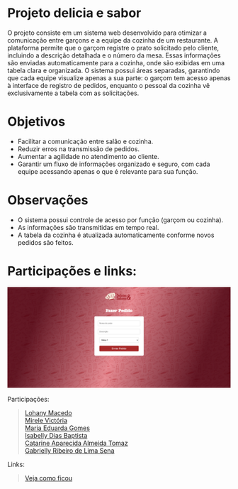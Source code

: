 # Projeto delicia e sabor 
O projeto consiste em um sistema web desenvolvido para otimizar a comunicação entre garçons e a equipe da cozinha de um restaurante. A plataforma permite que o garçom registre o prato solicitado pelo cliente, incluindo a descrição detalhada e o número da mesa. Essas informações são enviadas automaticamente para a cozinha, onde são exibidas em uma tabela clara e organizada. O sistema possui áreas separadas, garantindo que cada equipe visualize apenas a sua parte: o garçom tem acesso apenas à interface de registro de pedidos, enquanto o pessoal da cozinha vê exclusivamente a tabela com as solicitações.

# Objetivos
- Facilitar a comunicação entre salão e cozinha.
- Reduzir erros na transmissão de pedidos.
- Aumentar a agilidade no atendimento ao cliente.
- Garantir um fluxo de informações organizado e seguro, com cada equipe acessando apenas o que é relevante para sua função.

# Observações
- O sistema possui controle de acesso por função (garçom ou cozinha).
- As informações são transmitidas em tempo real.
- A tabela da cozinha é atualizada automaticamente conforme novos pedidos são feitos.

# Participações e links: 

![print telainicial](restaurante_.png)

Participações:
> [Lohany Macedo](https://github.com/Lohanyy17)    
> [Mirele Victória](https://github.com/Mvictoria218)    
> [Maria Eduarda Gomes](https://github.com/MariaGomesR)  
> [Isabelly Dias Baptista](https://github.com/IDBaptista)  
> [Catarine Aparecida Almeida Tomaz](https://github.com/tomazzcatarine)  
> [Gabrielly Ribeiro de Lima Sena](https://github.com/GabySena)

Links:
> [Veja como ficou]()
